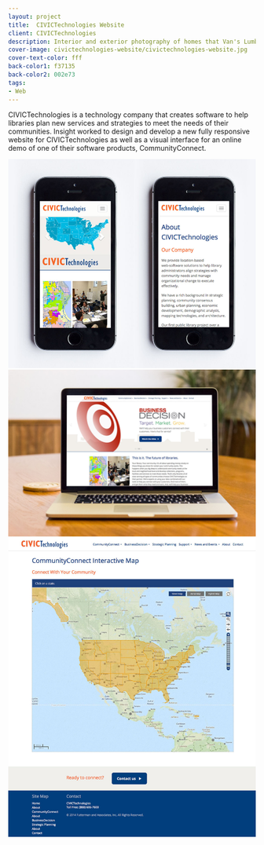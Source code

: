 ```yaml
---
layout: project
title:  CIVICTechnologies Website
client: CIVICTechnologies
description: Interior and exterior photography of homes that Van's Lumber has built.
cover-image: civictechnologies-website/civictechnologies-website.jpg
cover-text-color: fff
back-color1: f37135
back-color2: 002e73
tags:
- Web
---
```


CIVICTechnologies is a technology company that creates software to help libraries plan new services and strategies to meet the needs of their communities. Insight worked to design and develop a new fully responsive website for CIVICTechnologies as well as a visual interface for an online demo of one of their software products, CommunityConnect.

<div class="images">

<img class="full" data-aos="fade-up" data-featherlight="/img/projects/civictechnologies-website/civictechnologies-website-2.jpg" src="/img/projects/civictechnologies-website/civictechnologies-website-2.jpg" />

<img class="half" data-aos="fade-up" data-featherlight="/img/projects/civictechnologies-website/civictechnologies-website.jpg" src="/img/projects/civictechnologies-website/civictechnologies-website.jpg" />

<img class="half" data-aos="fade-up" data-aos-delay="200" data-featherlight="/img/projects/civictechnologies-website/civictechnologies-website-3.jpg" src="/img/projects/civictechnologies-website/civictechnologies-website-3.jpg" />

</div>
